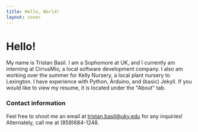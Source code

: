 ```yaml
---
title: Hello, World!
layout: cover
---
```


# Hello!

My name is Tristan Basil. I am a Sophomore at UK, and I currently am interning at CirrusMio, a local software development company. I also am working over the summer for Kelly Nursery, a local plant nursery to Lexington. I have experience with Python, Arduino, and (basic) Jekyll. If you would like to view my resume, it is located under the "About" tab.

### Contact information

Feel free to shoot me an email at tristan.basil@uky.edu for any inquiries! Alternately, call me at (859)684-1248.